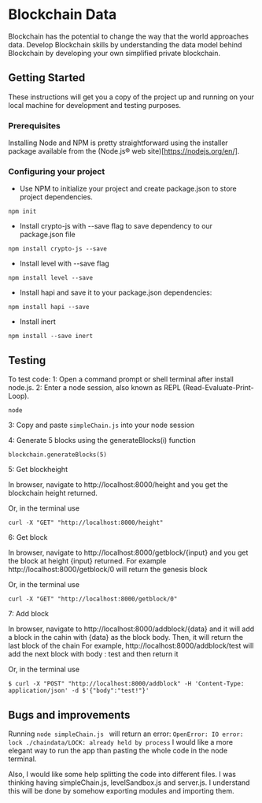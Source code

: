 # Blockchain Data

Blockchain has the potential to change the way that the world approaches data. Develop Blockchain skills by understanding the data model behind Blockchain by developing your own simplified private blockchain.

## Getting Started

These instructions will get you a copy of the project up and running on your local machine for development and testing purposes.

### Prerequisites

Installing Node and NPM is pretty straightforward using the installer package available from the (Node.js® web site)[https://nodejs.org/en/].

### Configuring your project

- Use NPM to initialize your project and create package.json to store project dependencies.
```
npm init
```
- Install crypto-js with --save flag to save dependency to our package.json file
```
npm install crypto-js --save
```
- Install level with --save flag
```
npm install level --save
```
- Install hapi and save it to your package.json dependencies:
```
npm install hapi --save
```
- Install inert
```
npm install --save inert
```

## Testing

To test code:
1: Open a command prompt or shell terminal after install node.js.
2: Enter a node session, also known as REPL (Read-Evaluate-Print-Loop).
```
node
```
3: Copy and paste `simpleChain.js` into your node session

4: Generate 5 blocks using the generateBlocks(i) function
```
blockchain.generateBlocks(5)
```
5: Get blockheight

In browser, navigate to http://localhost:8000/height and you get the blockchain height returned.

Or, in the terminal use

`curl -X "GET" "http://localhost:8000/height"`

6: Get block

In browser, navigate to http://localhost:8000/getblock/{input} and you get the block at height {input} returned.
For example http://localhost:8000/getblock/0 will return the genesis block

Or, in the terminal use

`curl -X "GET" "http://localhost:8000/getblock/0"`


7: Add block

In browser, navigate to http://localhost:8000/addblock/{data} and it will add a block in the cahin with {data} as the block body.
Then, it will return the last block of the chain
For example, http://localhost:8000/addblock/test will add the next block with body : test
and then return it

Or, in the terminal use 
```
$ curl -X "POST" "http://localhost:8000/addblock" -H 'Content-Type: application/json' -d $'{"body":"test!"}'
```
## Bugs and improvements

Running `node simpleChain.js ` will return an error:
`OpenError: IO error: lock ./chaindata/LOCK: already held by process`
I would like a more elegant way to run the app than pasting the whole code in the node terminal.

Also, I would like some help splitting the code into different files.
I was thinking having simpleChain.js, levelSandbox.js and server.js.
I understand this will be done by somehow exporting modules and importing them.


